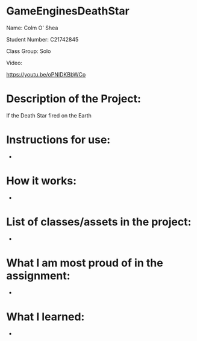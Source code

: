 # GameEnginesDeathStar

Name: Colm O' Shea

Student Number: C21742845

Class Group: Solo

Video:

https://youtu.be/oPNlDKBbWCo

# Description of the Project:

If the Death Star fired on the Earth

# Instructions for use:

-

# How it works:

-

# List of classes/assets in the project:

-

# What I am most proud of in the assignment:

-

# What I learned:

-
